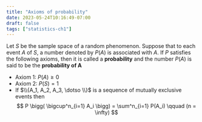 ```yaml
---
title: "Axioms of probability"
date: 2023-05-24T10:16:49-07:00
draft: false
tags: ["statistics-ch1"]
---
```


Let $S$ be the sample space of a random phenomenon. Suppose that to each event $A$ of $S$, a number denoted by $P(A)$ is associated with $A$. If $P$ satisfies the following axioms, then it is called a **probability** and the number $P(A)$ is said to be the **probability of A**

- Axiom 1: $P(A) \ge 0$
- Axiom 2: $P(S) = 1$
- If $\\{A_1, A_2, A_3, \dotso \\}$ is a sequence of mutually exclusive events then 
$$
P \bigg( \bigcup^n_{i=1} A_i \bigg) = \sum^n_{i=1} P(A_i) \qquad (n = \infty)
$$